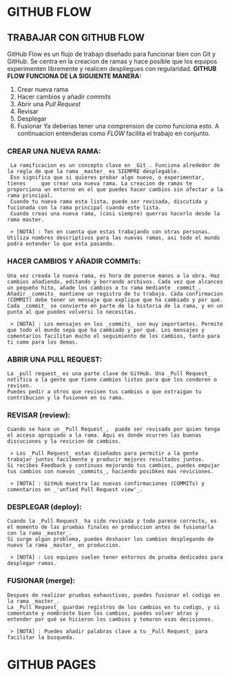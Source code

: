 GITHUB FLOW
=====================
 ## TRABAJAR CON GITHUB FLOW
  GitHub Flow es un flujo de trabajo diseñado para funcionar bien con Git y GitHub.
  Se centra en la creacion de ramas y hace posible que los equipos experimenten libremente y realicen despliegues con regularidad.
  **GITHUB FLOW FUNCIONA DE LA SIGUIENTE MANERA:**
   1. Crear nueva rama 
   2. Hacer cambios y añadir _commits_
   3. Abrir una _Pull Request_
   4. Revisar
   5. Desplegar
   6. Fusionar
  Ya deberias tener una comprension de como funciona esto. A continuacion entenderas como _FLOW_ facilita el trabajo en conjunto.
  ### CREAR UNA NUEVA RAMA:
  	 La ramificacion es un concepto clave en _Git_. Funciona alrededor de la regla de que la rama _master_ es SIEMPRE desplegable.
  	 Eso significa que si quieres probar algo nuevo, o experimentar, tienes 	que crear una nueva rama. La creacion de ramas te proporciona un entorno en el que puedes hacer cambios sin afectar a la rama principal.
  	 Cuando tu nueva rama esta lista, puede ser revisada, discutida y 	fucionada con la rama principal cuando este lista.
  	 Cuando creas una nueva rama, (casi siempre) querras hacerlo desde la rama master.  
   
  	 > [NOTA] : Ten en cuenta que estas trabajando con otras personas.	 Utiliza nombres descriptivos para las nuevas ramas, asi todo el mundo podra entender lo que esta pasando.  
    
  ### HACER CAMBIOS Y AÑADIR COMMITs:
    Una vez creada la nueva rama, es hora de ponerse manos a la obra. Haz cambios añadiendo, editando y borrando archivos. Cada vez que alcances un pequeño hito, añade los cambios a tu rama mediante _commit_.
    Añadir _commits_ mantiene un registro de tu trabajo. Cada confirmacion (COMMIT) debe tener un mensaje que explique que ha cambiado y por qué. Cada _commit_ se convierte en parte de la historia de la rama, y en un punto al que puedes volversi lo necesitas.  
    
     > [NOTA] : Los mensajes en los _commits_ son muy importantes. Permite que todo el mundo sepa qué ha cambiado y por qué. Los mensajes y comentarios facilitan mucho el seguimiento de los cambios, tanto para ti como para los demas.  
     
  ### ABRIR UNA PULL REQUEST:
    La _pull request_ es una parte clave de GitHub. Una _Pull Request_ notifica a la gente que tiene cambios listos para que los conderen o revisen.
    Puedes pedir a otros que revisen tus cambios o que extraigan tu contribucion y la fusionen en su rama.  
    
  ### REVISAR (review):
    Cuando se hace un _Pull Request_,  puede ser revisado por quien tenga el acceso apropiado a la rama. Aqui es donde ocurren las buenas discuciones y la revicion de cambios.  
    
     > Los _Pull Request_ estan diseñados para permitir a la gente trabajar juntos facilmente y producir mejores resultados juntos.
    Si recibes Feedback y continuas mejorando tus cambios, puedes empujar tus cambios con nuevos _commits_, haciendo posibkes mas reviciones.  
    
     > [NOTA] : GitHub muestra las nuevas confirmaciones (COMMITs) y comentarios en _'unfied Pull Request view'_.  
     
  ### DESPLEGAR (deploy):
    Cuando la _Pull Request_ ha sido revisada y todo parece correcto, es el momento de las pruebas finales en produccion antes de fusionarla con la rama _master_.
    Si surge algun problema, puedes deshacer los cambios desplegando de nuevo la rama _master_ en produccion.  
    
     > [NOTA] : Los equipos suelen tener entornos de prueba dedicados para desplegar ramas.  
     
  ### FUSIONAR (merge):
    Despues de realizar pruebas exhaustivas, puedes fusionar el codigo en la rama _master_.
    La _Pull Request_ guardan registros de los cambios en tu codigo, y si comentaste y nombraste bien los cambios, puedes volver atras y entender por qué se hicieron los cambios y tomaron esas decisiones.  
    
     > [NOTA] : Puedes añadir palabras clave a tu _Pull Request_ para facilitar la busqueda.

GITHUB PAGES
=====================
